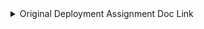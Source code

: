 <details>
<summary>Original Deployment Assignment Doc Link</summary>
<img src="https://github.com/kura-labs-org/kuralabs_deployment_1/blob/main/Kuralogo.png">
<h1 align="center">kuralabs_deployment_3<h1> 

Demonstrate your ability to deploy to your custom VPC.

## Deployment Document Link:
-  Link to instructions: https://github.com/kura-labs-org/kuralabs_deployment_3/blob/main/Deployment-3_Assignment%20(1).pdf
</details>
